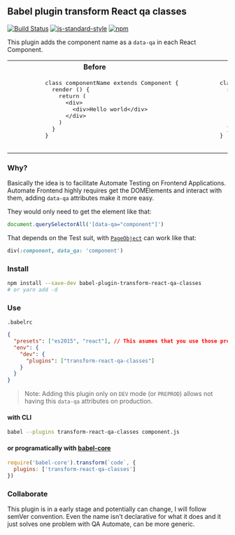 ## Babel plugin transform React qa classes
[![Build Status](https://travis-ci.org/davesnx/babel-plugin-transform-react-qa-classes.svg?branch=master)](https://travis-ci.org/davesnx/babel-plugin-transform-react-qa-classes) [![js-standard-style](https://img.shields.io/badge/code%20style-standard-brightgreen.svg)](http://standardjs.com/) [![npm](https://img.shields.io/npm/dm/localeval.svg)](https://www.npmjs.com/package/babel-plugin-transform-react-qa-classes)

This plugin adds the component name as a `data-qa` in each React Component.

<table>
  <tr>
    <th>Before</th>
    <th>After</th> 
  </tr>
  <tr>
    <td>
      <pre>
          class componentName extends Component {
            render () {
              return (
                &lt;div&gt;
                  &lt;div&gt;Hello world&lt;/div&gt;
                &lt;/div&gt;
              )
            }
          }
      </pre>
    </td>
    <td>
      <pre>
          class componentName extends Component {
            render () {
              return (
                &lt;div className='componentname'&gt;
                  &lt;div&gt;Hello world&lt;/div&gt;
                &lt;/div&gt;
              )
            }
          }
      </pre>
    </td>
  </tr>
</table>

### Why?

Basically the idea is to facilitate Automate Testing on Frontend Applications.
Automate Frontend highly requires get the DOMElements and interact with them, adding `data-qa` attributes make it more easy.

They would only need to get the element like that:

```js
document.querySelectorAll('[data-qa="component"]')
```

That depends on the Test suit, with [`PageObject`](https://github.com/cheezy/page-object) can work like that:

```ruby
div(:component, data_qa: 'component')
```

### Install
```bash
npm install --save-dev babel-plugin-transform-react-qa-classes
# or yarn add -d
```

### Use
`.babelrc`
```json
{
  "presets": ["es2015", "react"], // This asumes that you use those presets
  "env": {
    "dev": {
      "plugins": ["transform-react-qa-classes"]
    }
  }
}
```

> Note: Adding this plugin only on `DEV` mode (or `PREPROD`) allows not having this `data-qa` attributes on production.

#### with CLI

```bash
babel --plugins transform-react-qa-classes component.js
```

#### or programatically with [babel-core](https://www.npmjs.com/package/babel-core)

```js
require('babel-core').transform(`code`, {
  plugins: ['transform-react-qa-classes']
})
```

### Collaborate

This plugin is in a early stage and potentially can change, I will follow semVer convention.
Even the name isn't declarative for what it does and it just solves one problem with QA Automate, can be more generic.
